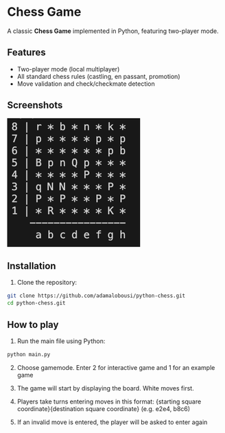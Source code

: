 # Chess Game

A classic **Chess Game** implemented in Python, featuring two-player mode.

## Features

- Two-player mode (local multiplayer)
- All standard chess rules (castling, en passant, promotion)
- Move validation and check/checkmate detection

## Screenshots

![Screenshot 1](terminal.png)  

## Installation

1. Clone the repository:

```bash
git clone https://github.com/adamalobousi/python-chess.git
cd python-chess.git
```

## How to play

1. Run the main file using Python:

```bash
python main.py
```
2. Choose gamemode. Enter 2 for interactive game and 1 for an example game

3. The game will start by displaying the board. White moves first.

4. Players take turns entering moves in this format: {starting square coordinate}{destination square coordinate} (e.g. e2e4, b8c6)

5. If an invalid move is entered, the player will be asked to enter again